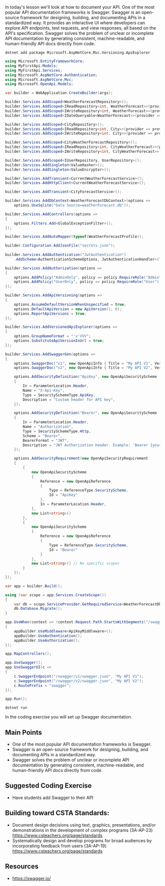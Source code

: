 In today's lesson we'll look at how to document your API.  One of the most popular API documentation frameworks is Swagger.  Swagger is an open-source framework for designing, building, and documenting APIs in a standardized way. It provides an interactive UI where developers can explore API endpoints, test requests, and view responses, all based on the API's specification. Swagger solves the problem of unclear or incomplete API documentation by generating consistent, machine-readable, and human-friendly API docs directly from code.

`dotnet add package Microsoft.AspNetCore.Mvc.Versioning.ApiExplorer`

``` cs
using Microsoft.EntityFrameworkCore;
using MyFirstApi.Models;
using MyFirstApi.Services;
using Microsoft.AspNetCore.Authentication;
using Microsoft.AspNetCore.Mvc;
using Microsoft.OpenApi.Models;

var builder = WebApplication.CreateBuilder(args);

builder.Services.AddScoped<WeatherForecastRepository>();
builder.Services.AddScoped<IReadRepository<int, WeatherForecast>>(provider => provider.GetRequiredService<WeatherForecastRepository>());
builder.Services.AddScoped<IWriteRepository<int, WeatherForecast>>(provider => provider.GetRequiredService<WeatherForecastRepository>());
builder.Services.AddScoped<IDateQueryable<WeatherForecast>>(provider => provider.GetRequiredService<WeatherForecastRepository>());

builder.Services.AddScoped<CityRepository>();
builder.Services.AddScoped<IReadRepository<int, City>>(provider => provider.GetRequiredService<CityRepository>());
builder.Services.AddScoped<IWriteRepository<int, City>>(provider => provider.GetRequiredService<CityRepository>());

builder.Services.AddScoped<CityWeatherForecastRepository>();
builder.Services.AddScoped<IReadRepository<int, CityWeatherForecast>>(provider => provider.GetRequiredService<CityWeatherForecastRepository>());
builder.Services.AddScoped<IWriteRepository<int, CityWeatherForecast>>(provider => provider.GetRequiredService<CityWeatherForecastRepository>());

builder.Services.AddScoped<IUserRepository, UserRepository>();
builder.Services.AddSingleton<ValueHasher>();
builder.Services.AddSingleton<ValueEncryptor>();

builder.Services.AddTransient<CurrentWeatherForecastService>();
builder.Services.AddHttpClient<CurrentWeatherForecastService>();

builder.Services.AddTransient<CityForecastService>();

builder.Services.AddDbContext<WeatherForecastDbContext>(options =>
    options.UseSqlite("Data Source=weatherForecast.db"));

builder.Services.AddControllers(options =>
{
    options.Filters.Add<GlobalExceptionFilter>();
});

builder.Services.AddAutoMapper(typeof(WeatherForecastProfile));

builder.Configuration.AddJsonFile("secrets.json");
        
builder.Services.AddAuthentication("JwtAuthentication")
    .AddScheme<AuthenticationSchemeOptions, JwtAuthenticationHandler>("JwtAuthentication", options => { });

builder.Services.AddAuthorization(options =>
{
    options.AddPolicy("AdminOnly", policy => policy.RequireRole("Admin"));
    options.AddPolicy("UserOnly", policy => policy.RequireRole("User"));
});

builder.Services.AddApiVersioning(options =>
{
    options.AssumeDefaultVersionWhenUnspecified = true;
    options.DefaultApiVersion = new ApiVersion(1, 0);
    options.ReportApiVersions = true;
});

builder.Services.AddVersionedApiExplorer(options =>
{
    options.GroupNameFormat = "'v'VVV";
    options.SubstituteApiVersionInUrl = true;
});

builder.Services.AddSwaggerGen(options =>
{
    options.SwaggerDoc("v1", new OpenApiInfo { Title = "My API V1", Version = "v1" });
    options.SwaggerDoc("v2", new OpenApiInfo { Title = "My API V2", Version = "v2" });

    options.AddSecurityDefinition("ApiKey", new OpenApiSecurityScheme
    {
        In = ParameterLocation.Header,
        Name = "X-Api-Key",
        Type = SecuritySchemeType.ApiKey,
        Description = "Custom header for API key",
    });

    options.AddSecurityDefinition("Bearer", new OpenApiSecurityScheme
    {
        In = ParameterLocation.Header,
        Name = "Authorization",
        Type = SecuritySchemeType.Http,
        Scheme = "Bearer",
        BearerFormat = "JWT",
        Description = "JWT Authorization header. Example: 'Bearer {your token}'"
    });

    options.AddSecurityRequirement(new OpenApiSecurityRequirement
    {
        {
            new OpenApiSecurityScheme
            {
                Reference = new OpenApiReference
                {
                    Type = ReferenceType.SecurityScheme,
                    Id = "ApiKey"
                },
                In = ParameterLocation.Header,
            },
            new List<string>()
        },
        {
            new OpenApiSecurityScheme
            {
                Reference = new OpenApiReference
                {
                    Type = ReferenceType.SecurityScheme,
                    Id = "Bearer"
                }
            },
            new List<string>() // No specific scopes
        }
    });
});

var app = builder.Build();

using (var scope = app.Services.CreateScope())
{
    var db = scope.ServiceProvider.GetRequiredService<WeatherForecastDbContext>();
    db.Database.Migrate();
}

app.UseWhen(context => !context.Request.Path.StartsWithSegments("/swagger"), appBuilder =>
{
    appBuilder.UseMiddleware<ApiKeyMiddleware>();
    appBuilder.UseAuthentication();
    appBuilder.UseAuthorization();
});

app.MapControllers();

app.UseSwagger();
app.UseSwaggerUI(c =>
{
    c.SwaggerEndpoint("/swagger/v1/swagger.json", "My API V1");
    c.SwaggerEndpoint("/swagger/v2/swagger.json", "My API V2");
    c.RoutePrefix = "swagger";
});

app.Run();
```

`dotnet run`

In the coding exercise you will set up Swagger documentation.

## Main Points
- One of the most popular API documentation frameworks is Swagger.  
- Swagger is an open-source framework for designing, building, and documenting APIs in a standardized way. 
- Swagger solves the problem of unclear or incomplete API documentation by generating consistent, machine-readable, and human-friendly API docs directly from code.


## Suggested Coding Exercise
- Have students add Swagger to their API

## Building toward CSTA Standards:
- Document design decisions using text, graphics, presentations, and/or demonstrations in the development of complex programs (3A-AP-23) https://www.csteachers.org/page/standards
- Systematically design and develop programs for broad audiences by incorporating feedback from users (3A-AP-19) https://www.csteachers.org/page/standards

## Resources
- https://swagger.io/
